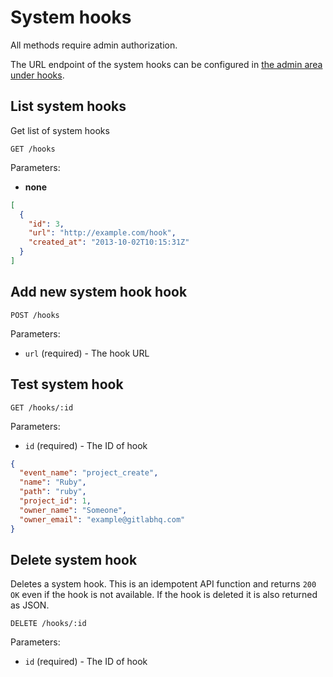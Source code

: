 # System hooks

All methods require admin authorization.

The URL endpoint of the system hooks can be configured in [the admin area under hooks](/admin/hooks).

## List system hooks

Get list of system hooks

```
GET /hooks
```

Parameters:

- **none**

```json
[
  {
    "id": 3,
    "url": "http://example.com/hook",
    "created_at": "2013-10-02T10:15:31Z"
  }
]
```

## Add new system hook hook

```
POST /hooks
```

Parameters:

- `url` (required) - The hook URL

## Test system hook

```
GET /hooks/:id
```

Parameters:

- `id` (required) - The ID of hook

```json
{
  "event_name": "project_create",
  "name": "Ruby",
  "path": "ruby",
  "project_id": 1,
  "owner_name": "Someone",
  "owner_email": "example@gitlabhq.com"
}
```

## Delete system hook

Deletes a system hook. This is an idempotent API function and returns `200 OK` even if the hook is not available. If the hook is deleted it is also returned as JSON.

```
DELETE /hooks/:id
```

Parameters:

- `id` (required) - The ID of hook
